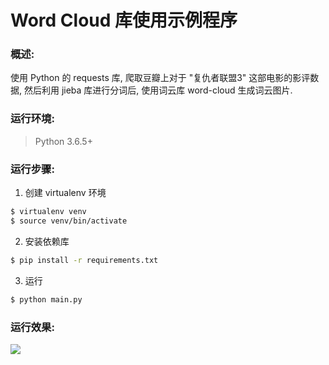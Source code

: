 # Word Cloud 库使用示例程序

### 概述:

使用 Python 的 requests 库, 爬取豆瓣上对于 "复仇者联盟3" 这部电影的影评数据, 然后利用 jieba 库进行分词后, 使用词云库 word-cloud 生成词云图片.

### 运行环境: 

> Python 3.6.5+

### 运行步骤:

1. 创建 virtualenv 环境
```bash
$ virtualenv venv
$ source venv/bin/activate
```

2. 安装依赖库
```bash
$ pip install -r requirements.txt
```

3. 运行
```bash
$ python main.py
```

### 运行效果:

![](http://oo8lgm5bz.bkt.clouddn.com/2018-10-24-word-cloud-demo-comment_cloud.jpg?imageView2/2/w/480)